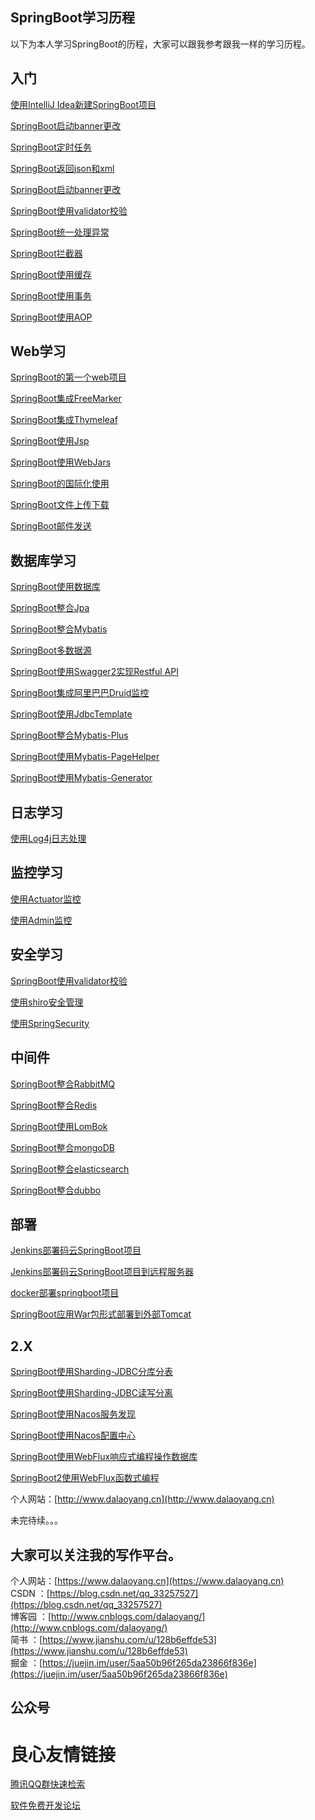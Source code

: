 ## SpringBoot学习历程


以下为本人学习SpringBoot的历程，大家可以跟我参考跟我一样的学习历程。   



## 入门

[使用IntelliJ Idea新建SpringBoot项目](https://www.dalaoyang.cn/article/1)

[SpringBoot启动banner更改](https://www.dalaoyang.cn/article/47)

[SpringBoot定时任务](https://www.dalaoyang.cn/article/19)

[SpringBoot返回json和xml](SpringBoot返回json和xml)

[SpringBoot启动banner更改](https://www.dalaoyang.cn/article/47)

[SpringBoot使用validator校验](https://www.dalaoyang.cn/article/48)

[SpringBoot统一处理异常](https://www.dalaoyang.cn/article/45)

[SpringBoot拦截器](https://www.dalaoyang.cn/article/43)

[SpringBoot使用缓存](https://www.dalaoyang.cn/article/60)

[SpringBoot使用事务](https://www.dalaoyang.cn/article/59)

[SpringBoot使用AOP](https://www.dalaoyang.cn/article/75)

## Web学习

[SpringBoot的第一个web项目](https://www.dalaoyang.cn/article/2)

[SpringBoot集成FreeMarker](https://www.dalaoyang.cn/article/3)

[SpringBoot集成Thymeleaf](https://www.dalaoyang.cn/article/4)

[SpringBoot使用Jsp](https://www.dalaoyang.cn/article/71)

[SpringBoot使用WebJars](https://www.dalaoyang.cn/article/6)

[SpringBoot的国际化使用](https://www.dalaoyang.cn/article/10)

[SpringBoot文件上传下载](https://www.dalaoyang.cn/article/22)

[SpringBoot邮件发送](https://www.dalaoyang.cn/article/23)

## 数据库学习

[SpringBoot使用数据库](https://www.dalaoyang.cn/article/11)

[SpringBoot整合Jpa](https://www.dalaoyang.cn/article/18)

[SpringBoot整合Mybatis](https://www.dalaoyang.cn/article/17)

[SpringBoot多数据源](https://www.dalaoyang.cn/article/25)

[SpringBoot使用Swagger2实现Restful API](https://www.dalaoyang.cn/article/21)

[SpringBoot集成阿里巴巴Druid监控](https://www.dalaoyang.cn/article/26)

[SpringBoot使用JdbcTemplate](https://www.dalaoyang.cn/article/67)

[SpringBoot整合Mybatis-Plus](https://www.dalaoyang.cn/article/66)

[SpringBoot使用Mybatis-PageHelper](https://www.dalaoyang.cn/article/65)

[SpringBoot使用Mybatis-Generator](https://www.dalaoyang.cn/article/74)


## 日志学习

[使用Log4j日志处理](https://www.dalaoyang.cn/article/24)

## 监控学习

[使用Actuator监控](https://www.dalaoyang.cn/article/27)

[使用Admin监控](https://www.dalaoyang.cn/article/33)

## 安全学习

[SpringBoot使用validator校验](https://www.dalaoyang.cn/article/48)

[使用shiro安全管理](https://www.dalaoyang.cn/article/49)

[使用SpringSecurity](https://www.dalaoyang.cn/article/46)

## 中间件

[SpringBoot整合RabbitMQ](https://www.dalaoyang.cn/article/41)

[SpringBoot整合Redis](https://www.dalaoyang.cn/article/32)

[SpringBoot使用LomBok](https://www.dalaoyang.cn/article/54)

[SpringBoot整合mongoDB](https://www.dalaoyang.cn/article/53)

[SpringBoot整合elasticsearch](https://www.dalaoyang.cn/article/52)

[SpringBoot整合dubbo](https://www.dalaoyang.cn/article/63)


## 部署

[Jenkins部署码云SpringBoot项目](https://www.dalaoyang.cn/article/83)

[Jenkins部署码云SpringBoot项目到远程服务器](https://www.dalaoyang.cn/article/84)

[docker部署springboot项目](https://www.dalaoyang.cn/article/58)

[SpringBoot应用War包形式部署到外部Tomcat](https://www.dalaoyang.cn/article/70)

## 2.X

[SpringBoot使用Sharding-JDBC分库分表](https://www.dalaoyang.cn/article/95)

[SpringBoot使用Sharding-JDBC读写分离](https://www.dalaoyang.cn/article/97)

[SpringBoot使用Nacos服务发现](https://www.dalaoyang.cn/article/94)

[SpringBoot使用Nacos配置中心](https://www.dalaoyang.cn/article/93)

[SpringBoot使用WebFlux响应式编程操作数据库](https://www.dalaoyang.cn/article/76)

[SpringBoot2使用WebFlux函数式编程](https://www.dalaoyang.cn/article/69)



个人网站：[http://www.dalaoyang.cn](http://www.dalaoyang.cn)

未完待续。。。   

## **大家可以关注我的写作平台。**

个人网站：[https://www.dalaoyang.cn](https://www.dalaoyang.cn)   
CSDN    ：[https://blog.csdn.net/qq_33257527](https://blog.csdn.net/qq_33257527)    
博客园  ：[http://www.cnblogs.com/dalaoyang/](http://www.cnblogs.com/dalaoyang/)   
简书    ：[https://www.jianshu.com/u/128b6effde53](https://www.jianshu.com/u/128b6effde53)   
掘金    ：[https://juejin.im/user/5aa50b96f265da23866f836e](https://juejin.im/user/5aa50b96f265da23866f836e)
 
## 公众号

     
   




 # 良心友情链接

[腾讯QQ群快速检索](http://u.720life.cn/s/8cf73f7c)

[软件免费开发论坛](http://u.720life.cn/s/bbb01dc0)